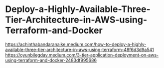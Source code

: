 # Deploy-a-Highly-Available-Three-Tier-Architecture-in-AWS-using-Terraform-and-Docker
https://achinthabandaranaike.medium.com/how-to-deploy-a-highly-available-three-tier-architecture-in-aws-using-terraform-48f6d3d9a541
https://oyunbilegdav.medium.com/3-tier-application-deployment-on-aws-using-terraform-and-docker-2483df995686
